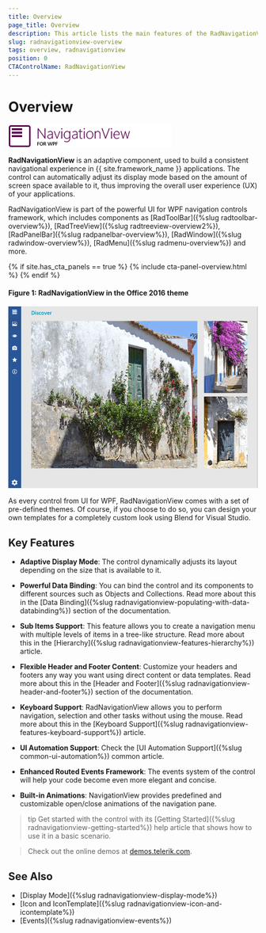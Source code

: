 ```yaml
---
title: Overview
page_title: Overview
description: This article lists the main features of the RadNavigationView control.
slug: radnavigationview-overview
tags: overview, radnavigationview
position: 0
CTAControlName: RadNavigationView
---
```


# Overview

![RadNavigationView](images/NavigationView_Overview_Small.png)

__RadNavigationView__ is an adaptive component, used to build a consistent navigational experience in {{ site.framework_name }} applications. The control can automatically adjust its display mode based on the amount of screen space available to it, thus improving the overall user experience (UX) of your applications.				

RadNavigationView is part of the powerful UI for WPF navigation controls framework, which includes components as [RadToolBar]({%slug radtoolbar-overview%}), [RadTreeView]({%slug radtreeview-overview2%}), [RadPanelBar]({%slug radpanelbar-overview%}), [RadWindow]({%slug radwindow-overview%}), [RadMenu]({%slug radmenu-overview%}) and more.

{% if site.has_cta_panels == true %}
{% include cta-panel-overview.html %}
{% endif %}

#### __Figure 1: RadNavigationView in the Office 2016 theme__
![RadNavigationView Overview](images/NavigationView_Overview.png)

As every control from UI for WPF, RadNavigationView comes with a set of pre-defined themes. Of course, if you choose to do so, you can design your own templates for a completely custom look using Blend for Visual Studio.

## Key Features

* __Adaptive Display Mode__:  The control dynamically adjusts its layout depending on the size that is available to it.

* __Powerful Data Binding__: You can bind the control and its components to different sources such as Objects and Collections. Read more about this in the [Data Binding]({%slug radnavigationview-populating-with-data-databinding%}) section of the documentation.

* __Sub Items Support__: This feature allows you to create a navigation menu with multiple levels of items in a tree-like structure. Read more about this in the [Hierarchy]({%slug radnavigationview-features-hierarchy%}) article.

* __Flexible Header and Footer Content__: Customize your headers and footers any way you want using direct content or data templates. Read more about this in the [Header and Footer]({%slug radnavigationview-header-and-footer%}) section of the documentation.

* __Keyboard Support__: RadNavigationView allows you to perform navigation, selection and other tasks without using the mouse. Read more about this in the [Keyboard Support]({%slug radnavigationview-features-keyboard-support%}) article.

* __UI Automation Support__: Check the [UI Automation Support]({%slug common-ui-automation%}) common article.

* __Enhanced Routed Events Framework__: The events system of the control will help your code become even more elegant and concise.

* __Built-in Animations__: NavigationView provides predefined and customizable open/close animations of the navigation pane. 

>tip Get started with the control with its [Getting Started]({%slug radnavigationview-getting-started%}) help article that shows how to use it in a basic scenario.

>Check out the online demos at [demos.telerik.com](https://demos.telerik.com/wpf/).

## See Also
 * [Display Mode]({%slug radnavigationview-display-mode%})
 * [Icon and IconTemplate]({%slug radnavigationview-icon-and-icontemplate%})
 * [Events]({%slug radnavigationview-events%})
